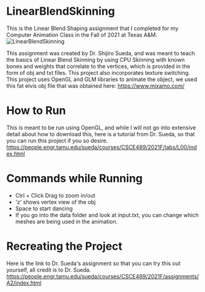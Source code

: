 # LinearBlendSkinning
This is the Linear Blend Shaping assignment that I completed for my Computer Animation Class in the Fall of 2021 at Texas A&amp;M.
![LinearBlendSkinning](https://media.github.tamu.edu/user/11447/files/19620e00-31de-11ec-848f-23f6c5d3c32d)

This assignment was created by Dr. Shijiro Sueda, and was meant to teach the basics of Linear Blend Skinning by using CPU Skinning with known bones and weights that correlate to the vertices, which is provided in the form of obj and txt files. This project also incorporates texture switching. This project uses OpenGL and GLM libraries to animate the object, we used this fat elvis obj file that was obtained here: https://www.mixamo.com/

# How to Run
This is meant to be run using OpenGL, and while I will not go into extensive detail about how to download this, here is a tutorial from Dr. Sueda, so that you can run this project if you so desire. https://people.engr.tamu.edu/sueda/courses/CSCE489/2021F/labs/L00/index.html

# Commands while Running
* Ctrl + Click Drag to zoom in/out
* 'z' shows vertex view of the obj
* Space to start dancing
* If you go into the data folder and look at input.txt, you can change which meshes are being used in the animation.

# Recreating the Project
Here is the link to Dr. Sueda's assignment so that you can try this out yourself, all credit is to Dr. Sueda.
https://people.engr.tamu.edu/sueda/courses/CSCE489/2021F/assignments/A2/index.html
